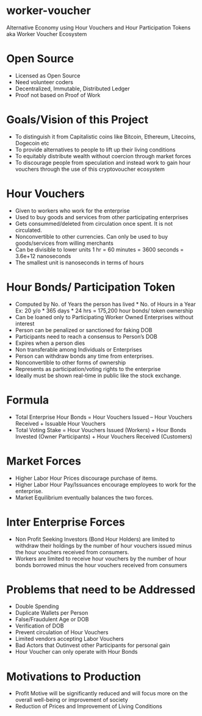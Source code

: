 # worker-voucher
Alternative Economy using Hour Vouchers and Hour Participation Tokens aka Worker Voucher Ecosystem

# Open Source
- Licensed as Open Source
- Need volunteer coders
- Decentralized, Immutable, Distributed Ledger 
- Proof not based on Proof of Work

# Goals/Vision of this Project
- To distinguish it from Capitalistic coins like Bitcoin, Ethereum, Litecoins, Dogecoin etc
- To provide alternatives to people to lift up their living conditions
- To equitably distribute wealth without coercion through market forces
- To discourage people from speculation and instead work to gain hour vouchers through the use of this cryptovoucher ecosystem 

# Hour Vouchers
- Given to workers who work for the enterprise
- Used to buy goods and services from other participating enterprises
- Gets consummed/deleted from circulation once spent. It is not circulated.
- Nonconvertible to other currencies. Can only be used to buy goods/services from willing merchants
- Can be divisible to lower units 1 hr = 60 minutes = 3600 seconds =  3.6e+12 nanoseconds
- The smallest unit is nanoseconds in terms of hours

# Hour Bonds/ Participation Token
- Computed by No. of Years the person has lived * No. of Hours in a Year
Ex: 20 y/o * 365 days * 24 hrs = 175,200 hour bonds/ token ownership
- Can be loaned only to Participating Worker Owned Enterprises without interest
- Person can be penalized or sanctioned for faking DOB
- Participants need to reach a consensus to Person’s DOB
- Expires when a person dies
- Non transferable among Individuals or Enterprises
- Person can withdraw bonds any time from enterprises.
- Nonconvertible to other forms of ownership
- Represents as participation/voting rights to the enterprise
- Ideally must be shown real-time in public like the stock exchange.

# Formula
- Total Enterprise Hour Bonds = Hour Vouchers Issued – Hour Vouchers Received + Issuable Hour Vouchers
- Total Voting Stake = Hour Vouchers Issued (Workers) + Hour Bonds Invested (Owner Participants) + Hour Vouchers Received (Customers)

# Market Forces
- Higher Labor Hour Prices discourage purchase of items.
- Higher Labor Hour Pay/Issuances encourage employees to work for the enterprise.
- Market Equilibrium eventually balances the two forces.

# Inter Enterprise Forces
- Non Profit Seeking Investors (Bond Hour Holders) are limited to withdraw their holdings by the number of hour vouchers issued minus the hour vouchers received from consumers.
- Workers are limited to receive hour vouchers by the number of hour bonds borrowed minus the hour vouchers received from consumers 

# Problems that need to be Addressed
- Double Spending
- Duplicate Wallets per Person
- False/Fraudulent Age or DOB
- Verification of DOB
- Prevent circulation of Hour Vouchers
- Limited vendors accepting Labor Vouchers
- Bad Actors that Outinvest other Participants for personal gain
- Hour Voucher can only operate with Hour Bonds

# Motivations to Production
- Profit Motive will be significantly reduced and will focus more on the overall well-being or improvement of society
- Reduction of Prices and Improvement of Living Conditions

